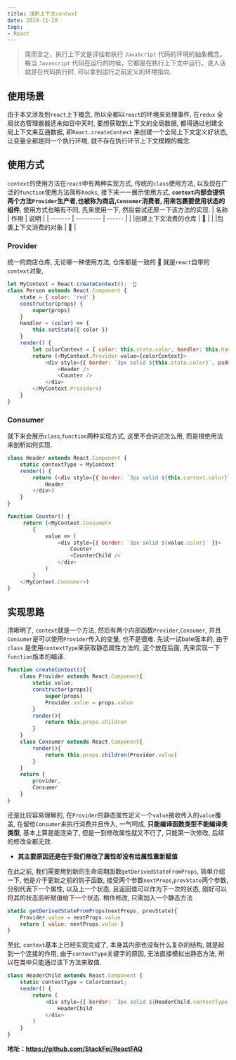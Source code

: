 ```yaml
---
title: 浅析上下文context
date: 2019-11-28
tags:
- React
---
```


> 简而言之，执行上下文是评估和执行 `JavaScript` 代码的环境的抽象概念。每当 `Javascript` 代码在运行的时候，它都是在执行上下文中运行。说人话就是在代码执行时, 可以拿到运行之前定义的环境指向.

## 使用场景
由于本文涉及到`react`上下概念, 所以全都以`react`的环境来处理事件, 在`redux` 全局状态管理器器还未如日中天时, 要想获取到上下文的全局数据, 都得通过创建全局上下文来互通数据, 即`React.createContext` 来创建一个全局上下文定义好状态, 让变量全都是同一个执行环境, 就不存在执行环节上下文模糊的概念.

## 使用方式
`context`的使用方法在`react`中有两种实现方式, 传统的`class`使用方法, 以及现在广泛的`function`使用方法简称`hooks`, 接下来一一展示使用方式, **`context`内部会提供两个方法`Provider`生产者,也被称为商店,`Consumer`消费者, 用来包裹要使用状态的组件**, 使用方式也略有不同, 先来使用一下, 然后尝试还原一下该方法的实现.
| 名称                           | 作用               | 说明          | 
| -------                        | ---------         | ------         | 
|<Badge text="Provider"/>        |创建上下文消费的仓库 |      🚀     |
|<Badge text="Consumer"/>        |包裹上下文消费的对象 |      🚀        |

### Provider  <Badge text="仓库"/> 
统一的商店仓库, 无论哪一种使用方法, 仓库都是一致的 🚀 就是`react`自带的`context`对象,
```javascript
let MyContext = React.createContext();  🚀
class Person extends React.Component {
    state = { color: 'red' }
    constructor(props) {
        super(props)
    }
    handler = (color) => {
        this.setState({ color })
    }
    render() {
        let colorContext = { color: this.state.color, handler: this.handler }
        return (<MyContext.Provider value={colorContext}>
            <div style={{ border: `3px solid ${this.state.color}`, padding: '5px' }}>
                <Header />
                <Counter />
            </div>
        </MyContext.Provider>)
    }
}
```

### Consumer  <Badge text="消费者"/> 
就下来会展示`class`,`function`两种实现方式, 这里不会讲述怎么用, 而是根绝用法来剖析如何实现.
```javascript
class Header extends React.Component {
    static contextType = MyContext
    render() {
        return (<div style={{ border: `3px solid ${this.context.color}` }}>
            Header
        </div>)
    }
}

function Counter() {
     return (<MyContext.Consumer>
        {
            value => (
                <div style={{ border: `3px solid ${value.color}` }}>
                    Counter
                    <CounterChild />
                </div>
            )
        }
    </MyContext.Consumer>)
}
```
## 实现思路  <Badge text="bate" /> 
清晰明了, `context`就是一个方法, 然后有两个内部函数`Provider`,`Consumer`, 并且`Consumer`是可以使用`Provider`传入的变量, 也不是很难. 先试一试bate版本的, 由于`class` 是使用`contextType`来获取静态属性方法的, 这个放在后面, 先来实现一下`function`版本的编译.
```javascript
function createContext(){
    class Provider extends React.Component{
        static value;
        constructor(props){
            super(props)
            Provider.value = props.value
        }
        render(){
            return this.props.children
        }
    }
    class Consumer extends React.Component{
        render(){
            return this.props.children(Provider.value)
        }
    }
    return {
        provider,
        Consumer
    }
}
```
还是比较容易理解的, 在`Provider`的静态属性定义一个`value`接收传入的`value`覆盖, 在留给`Consumer`来执行消费并且传入, 一气呵成, **只能编译函数类型不能编译类类型**, 基本上算是能渲染了, 但是一到修改属性就又不行了, 只能第一次修改, 后续的修改全都无效. 
 - **其主要原因还是在于我们修改了属性却没有给属性重新赋值**

在此之前, 我们需要用到新的生命周期函数`getDerivedStateFromProps`, 简单介绍一下, 他是介于更新之前的钩子函数, 接受两个参数`nextProps`,`prevState`两个参数, 分别代表下一个属性, 以及上一个状态, 且返回值可以作为下一次的状态, 刚好可以将其的状态监听赋值给下一个状态. 稍作修改, 只需加入一个静态方法
```javascript
static getDerivedStateFromProps(nextProps, prevState){
    Provider.value = nextProps.value
    return { value: nextProps.value }
}
```
至此, `context`基本上已经实现完成了, 本身其内部也没有什么复杂的结构, 就是起到一个连接的作用, 由于`contextType`关键字的原因, 无法直接模拟出静态方法, 所以在类中只能通过该下方法来取值.
```javascript
class HeaderChild extends React.Component {
    static contextType = ColorContext;
    render() {
        return (
            <div style={{ border: `3px solid ${HeaderChild.contextType.Provider.value.color}` }}>
                HeaderChild
            </div>
        )
    }
}
```
 **地址：<https://github.com/StackFei/ReactFAQ>**
